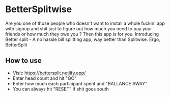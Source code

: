 # BetterSplitwise

Are you one of those people who doesn't want to install a whole fuckin' app with signup and shit just to figure out how much you need to pay your friends or how much they owe you ? Then this app is for you.
Introducing Better split - A no hassle bill splitting app, way better than Splitwise. Ergo, BetterSplit

## How to use

- Visit: https://bettersplit.netlify.app/
- Enter head count and hit "GO"
- Enter how much each participant spent and "BALLANCE AWAY"
- You can always hit "RESET" if shit goes south
